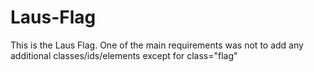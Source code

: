 # Laus-Flag
This is the Laus Flag. One of the main requirements was not to add any additional classes/ids/elements except for class="flag"
